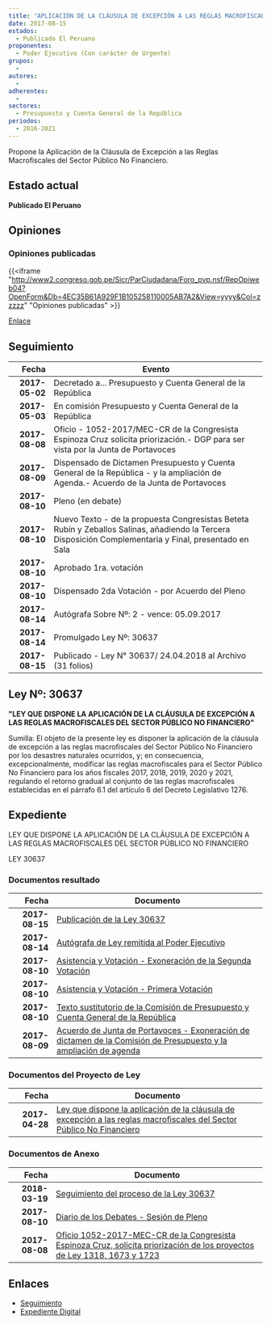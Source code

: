 ```yaml
---
title: "APLICACIÓN DE LA CLÁUSULA DE EXCEPCIÓN A LAS REGLAS MACROFISCALES DEL SECTOR PÚBLICO NO FINANCIERO"
date: 2017-08-15
estados: 
  - Publicado El Peruano
proponentes: 
  - Poder Ejecutivo (Con carácter de Urgente)
grupos: 
  - 
autores: 
  - 
adherentes: 
  - 
sectores: 
  - Presupuesto y Cuenta General de la República
periodos: 
  - 2016-2021
---
```


Propone la Aplicación de la Cláusula de Excepción a las Reglas Macrofiscales del Sector Público No Financiero.


## Estado actual

**Publicado El Peruano**

## Opiniones

### Opiniones publicadas

{{<iframe "http://www2.congreso.gob.pe/Sicr/ParCiudadana/Foro_pvp.nsf/RepOpiweb04?OpenForm&Db=4EC35B61A929F1B105258110005AB7A2&View=yyyy&Col=zzzzz" "Opiniones publicadas" >}}

[Enlace](http://www2.congreso.gob.pe/Sicr/ParCiudadana/Foro_pvp.nsf/RepOpiweb04?OpenForm&Db=4EC35B61A929F1B105258110005AB7A2&View=yyyy&Col=zzzzz)

## Seguimiento

| Fecha | Evento |
|------:|--------|
| **2017-05-02** | Decretado a... Presupuesto y Cuenta General de la República|
| **2017-05-03** | En comisión Presupuesto y Cuenta General de la República|
| **2017-08-08** | Oficio - 1052-2017/MEC-CR de la Congresista Espinoza Cruz solicita priorización.- DGP para ser vista por la Junta de Portavoces|
| **2017-08-09** | Dispensado de Dictamen Presupuesto y Cuenta General de la República - y la ampliación de Agenda.- Acuerdo de la Junta de Portavoces|
| **2017-08-10** | Pleno (en debate)|
| **2017-08-10** | Nuevo Texto - de la propuesta Congresistas Beteta Rubín y Zeballos Salinas, añadiendo la Tercera Disposición Complementaria y Final, presentado en Sala|
| **2017-08-10** | Aprobado 1ra. votación|
| **2017-08-10** | Dispensado 2da Votación - por Acuerdo del Pleno|
| **2017-08-14** | Autógrafa Sobre Nº: 2 - vence: 05.09.2017|
| **2017-08-14** | Promulgado Ley Nº: 30637|
| **2017-08-15** | Publicado - Ley N° 30637/ 24.04.2018 al Archivo (31 folios)|

## Ley Nº: 30637

**"LEY QUE DISPONE LA APLICACIÓN DE LA CLÁUSULA DE EXCEPCIÓN A LAS REGLAS MACROFISCALES DEL SECTOR PÚBLICO NO FINANCIERO"**

Sumilla: El objeto de la presente ley es disponer la aplicación de la cláusula de excepción a las reglas macrofiscales del Sector Público No Financiero por los desastres naturales ocurridos, y; en consecuencia, excepcionalmente, modificar las reglas macrofiscales para el Sector Público No Financiero para los años fiscales 2017, 2018, 2019, 2020 y 2021, regulando el retorno gradual al conjunto de las reglas macrofiscales establecidas en el párrafo 6.1 del artículo 6 del Decreto Legislativo 1276.


## Expediente

LEY QUE DISPONE LA APLICACIÓN DE LA CLÁUSULA DE EXCEPCIÓN A LAS REGLAS MACROFISCALES DEL SECTOR PÚBLICO NO FINANCIERO

LEY 30637


### Documentos resultado

| Fecha | Documento |
|------:|--------|
| **2017-08-15** | [Publicación de la Ley 30637](http://www.leyes.congreso.gob.pe/Documentos/2016_2021/ADLP/Normas_Legales/30637-LEY.pdf) |
| **2017-08-14** | [Autógrafa de Ley remitida al Poder Ejecutivo](http://www.leyes.congreso.gob.pe/Documentos/2016_2021/ADLP/Texto_Aprobado/AU0131820170814.pdf) |
| **2017-08-10** | [Asistencia y Votación - Exoneración de la Segunda Votación](http://www.leyes.congreso.gob.pe/Documentos/2016_2021/Asistencia_y_Votacion/Proyectos_de_Ley/Exoneracion_de_Segunda_Votacion/AVES0131820170810.PDF) |
| **2017-08-10** | [Asistencia y Votación - Primera Votación](http://www.leyes.congreso.gob.pe/Documentos/2016_2021/Asistencia_y_Votacion/Proyectos_de_Ley/AV0131820170810.PDF) |
| **2017-08-10** | [Texto sustitutorio de la Comisión de Presupuesto y Cuenta General de la República](http://www.leyes.congreso.gob.pe/Documentos/2016_2021/Texto_Sustitutorio/Proyectos_de_Ley/TS0138120170810.PDF) |
| **2017-08-09** | [Acuerdo de Junta de Portavoces - Exoneración de dictamen de la Comisión de Presupuesto y la ampliación de agenda](http://www.leyes.congreso.gob.pe/Documentos/2016_2021/Acuerdos/Junta_Portavoces/AJP0131820170809.pdf) |

### Documentos del Proyecto de Ley

| Fecha | Documento |
|------:|--------|
| **2017-04-28** | [Ley que dispone la aplicación de la cláusula de excepción a las reglas macrofiscales del Sector Público No Financiero](http://www.leyes.congreso.gob.pe/Documentos/2016_2021/Proyectos_de_Ley_y_de_Resoluciones_Legislativas/PL0131820170428..PDF) |

### Documentos de Anexo

| Fecha | Documento |
|------:|--------|
| **2018-03-19** | [Seguimiento del proceso de la Ley 30637](http://www.leyes.congreso.gob.pe/Documentos/2016_2021/Seguimiento_de_Proyectos_de_Ley/01318PL20180319.PDF) |
| **2017-08-10** | [Diario de los Debates - Sesión de Pleno](http://www2.congreso.gob.pe/Sicr/DiarioDebates/Publicad.nsf/SesionesPleno/05256D6E0073DFE9052581790001D0B0/$FILE/PLO-2017-4.pdf) |
| **2017-08-08** | [Oficio 1052-2017-MEC-CR de la Congresista Espinoza Cruz, solicita priorización de los proyectos de Ley 1318, 1673 y 1723](http://www.leyes.congreso.gob.pe/Documentos/2016_2021/Oficios/Congresistas/OFICIO-1052-2017-MEC-CR.pdf) |

## Enlaces 

- [Seguimiento](http://www2.congreso.gob.pe/Sicr/TraDocEstProc/CLProLey2016.nsf/f7fff46988ca05b1052578e100829cc7/3f00865d372460e205258110005dcba9?OpenDocument)
- [Expediente Digital](http://www2.congreso.gob.pehttp://www2.congreso.gob.pe/Sicr/TraDocEstProc/CLProLey2016.nsf/f7fff46988ca05b1052578e100829cc7/3f00865d372460e205258110005dcba9?OpenDocument&Click=05257FB7005EB655.eb71d0cf91d8294e05256cdf006b5706/$Body/0.1C6C)
